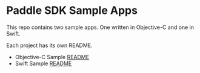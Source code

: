 # Paddle SDK Sample Apps

This repo contains two sample apps. One written in Objective-C and one in Swift.

Each project has its own README.

* Objective-C Sample [README](Objective-C/README.md)
* Swift Sample [README](Swift/README.md)
